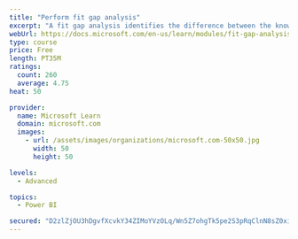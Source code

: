 ```yaml
---
title: "Perform fit gap analysis"
excerpt: "A fit gap analysis identifies the difference between the known requirements and the proposed or current solution. This module covers performing a fit gap analysis."
webUrl: https://docs.microsoft.com/en-us/learn/modules/fit-gap-analysis/
type: course
price: Free
length: PT35M
ratings:
  count: 260
  average: 4.75
heat: 50

provider:
  name: Microsoft Learn
  domain: microsoft.com
  images:
    - url: /assets/images/organizations/microsoft.com-50x50.jpg
      width: 50
      height: 50

levels:
  - Advanced

topics:
  - Power BI

secured: "D2zlZjOU3hDgvfXcvkY34ZIMoYVzOLq/Wn5Z7ohgTk5pe2S3pRqClnN8sZ0xiSnZx6A8Oh9kkCxT6qF9GdLXd9cJ+b6GUtEoyBVfWfDOQW2azr6jmjViezf5TmmJwXgnPSVRYvJdG1CYeHMCEf2hOH9Z0ol2ADHAQJvQ2J9efdr1KbFqPInSwEmTnKrDxqioeTlVsIe0VrdHDGrPg1yLpE5h0RGF2V1pC22iLocEF3bj3Kp5xUuF7d0ScA5Zuz+xXA4Op2SG2Kmy8kyRxtqEBHHX/+b8WWed8nWc3vYrVAALOPe+ZEkjZj288u3gK3yvzlfjUkyPaP9h3EyvN71QICAZtNh6fOeu+E7BoRZEeo9ES8/A3ph/yXJFND7NfUZk+HAuZblx0ZVO3yFAdmqpsg==;Ua1+FO7mLmidGNkerZf3JQ=="
---
```


